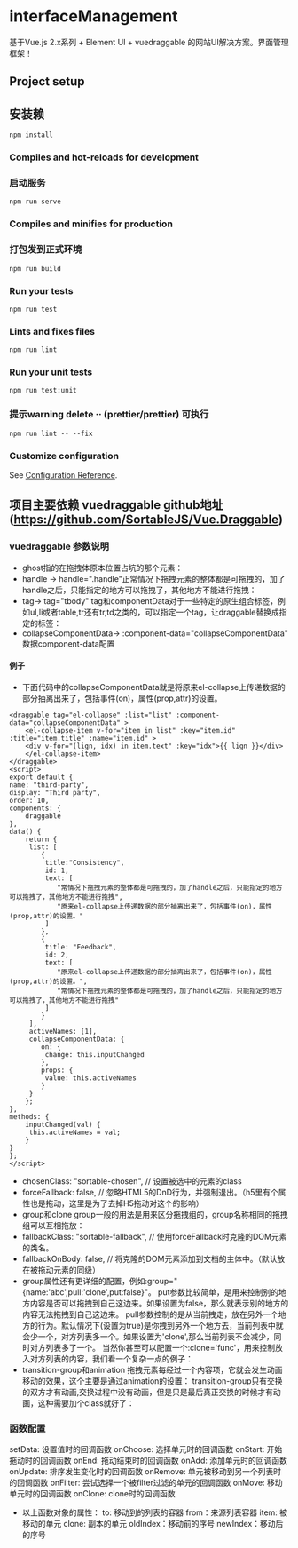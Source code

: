 #  interfaceManagement
基于Vue.js 2.x系列 + Element UI + vuedraggable 的网站UI解决方案。界面管理框架！

## Project setup
## 安装赖
```
npm install
```

### Compiles and hot-reloads for development
### 启动服务
```
npm run serve
```

### Compiles and minifies for production
### 打包发到正式环境
```
npm run build
```

### Run your tests
```
npm run test
```

### Lints and fixes files
```
npm run lint
```

### Run your unit tests
```
npm run test:unit
```

### 提示warning delete ·· (prettier/prettier) 可执行
```
npm run lint -- --fix

```
### Customize configuration
See [Configuration Reference](https://cli.vuejs.org/config/).

## 项目主要依赖 vuedraggable  github地址(https://github.com/SortableJS/Vue.Draggable)

### vuedraggable 参数说明
- ghost指的在拖拽体原本位置占坑的那个元素：
- handle -> handle=".handle"正常情况下拖拽元素的整体都是可拖拽的，加了handle之后，只能指定的地方可以拖拽了，其他地方不能进行拖拽：
- tag-> tag="tbody" tag和componentData对于一些特定的原生组合标签，例如ul,li或者table,tr还有tr,td之类的，可以指定一个tag，让draggable替换成指定的标签：
- collapseComponentData-> :component-data="collapseComponentData"  数据component-data配置
#### 例子
- 下面代码中的collapseComponentData就是将原来el-collapse上传递数据的部分抽离出来了，包括事件(on)，属性(prop,attr)的设置。
~~~
<draggable tag="el-collapse" :list="list" :component-data="collapseComponentData" >
    <el-collapse-item v-for="item in list" :key="item.id" :title="item.title" :name="item.id" >
    <div v-for="(lign, idx) in item.text" :key="idx">{{ lign }}</div>
    </el-collapse-item>
</draggable>
<script>
export default {
name: "third-party",
display: "Third party",
order: 10,
components: {
    draggable
},
data() {
    return {
     list: [
        {
         title:"Consistency",
         id: 1,
         text: [
            "常情况下拖拽元素的整体都是可拖拽的，加了handle之后，只能指定的地方可以拖拽了，其他地方不能进行拖拽",
            "原来el-collapse上传递数据的部分抽离出来了，包括事件(on)，属性(prop,attr)的设置。"
         ]
        },
        {
         title: "Feedback",
         id: 2,
         text: [
            "原来el-collapse上传递数据的部分抽离出来了，包括事件(on)，属性(prop,attr)的设置。",
            "常情况下拖拽元素的整体都是可拖拽的，加了handle之后，只能指定的地方可以拖拽了，其他地方不能进行拖拽"
         ]
        }
     ],
     activeNames: [1],
     collapseComponentData: {
        on: {
         change: this.inputChanged
        },
        props: {
         value: this.activeNames
        }
     }
    };
},
methods: {
    inputChanged(val) {
     this.activeNames = val;
    }
}
};
</script>
~~~
- chosenClass: "sortable-chosen",  // 设置被选中的元素的class
- forceFallback: false,  // 忽略HTML5的DnD行为，并强制退出。（h5里有个属性也是拖动，这里是为了去掉H5拖动对这个的影响）
- group和clone group一般的用法是用来区分拖拽组的，group名称相同的拖拽组可以互相拖放：
- fallbackClass: "sortable-fallback",  // 使用forceFallback时克隆的DOM元素的类名。
- fallbackOnBody: false,  // 将克隆的DOM元素添加到文档的主体中。（默认放在被拖动元素的同级）
- group属性还有更详细的配置，例如:group="{name:'abc',pull:'clone',put:false}"。
put参数比较简单，是用来控制别的地方内容是否可以拖拽到自己这边来。如果设置为false，那么就表示别的地方的内容无法拖拽到自己这边来。
pull参数控制的是从当前拽走，放在另外一个地方的行为。默认情况下(设置为true)是你拽到另外一个地方去，当前列表中就会少一个，对方列表多一个。如果设置为'clone',那么当前列表不会减少，同时对方列表多了一个。
当然你甚至可以配置一个:clone='func'，用来控制放入对方列表的内容，我们看一个复杂一点的例子：
- transition-group和animation
  拖拽元素每经过一个内容项，它就会发生动画移动的效果，这个主要是通过animation的设置：
  transition-group只有交换的双方才有动画,交换过程中没有动画，但是只是最后真正交换的时候才有动画，这种需要加个class就好了：
### 函数配置
 setData: 设置值时的回调函数
 onChoose: 选择单元时的回调函数
 onStart: 开始拖动时的回调函数
 onEnd: 拖动结束时的回调函数
 onAdd: 添加单元时的回调函数
 onUpdate: 排序发生变化时的回调函数
 onRemove: 单元被移动到另一个列表时的回调函数
 onFilter: 尝试选择一个被filter过滤的单元的回调函数
 onMove: 移动单元时的回调函数
 onClone: clone时的回调函数
- 以上函数对象的属性：
 to: 移动到的列表的容器
 from：来源列表容器
 item: 被移动的单元
 clone: 副本的单元
 oldIndex：移动前的序号
 newIndex：移动后的序号


